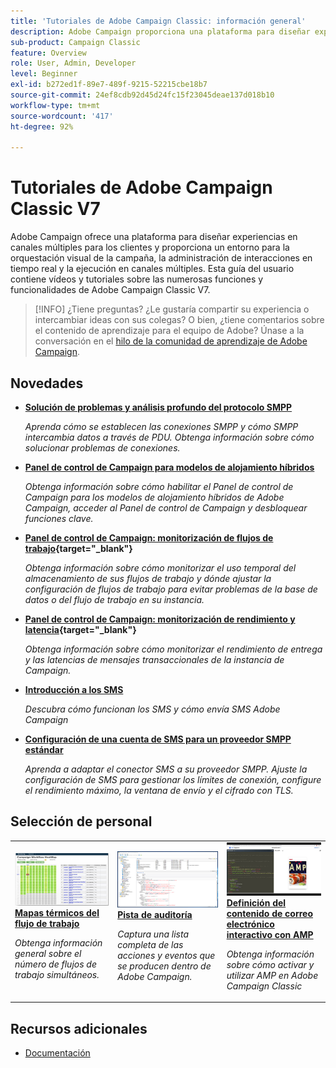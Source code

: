 ```yaml
---
title: 'Tutoriales de Adobe Campaign Classic: información general'
description: Adobe Campaign proporciona una plataforma para diseñar experiencias de clientes en canales múltiples y proporciona un entorno para la organización de campañas visuales, la administración de interacciones en tiempo real y el Cross-channel Execution. Esta guía del usuario contiene vídeos y tutoriales sobre las numerosas funciones y funcionalidades de Adobe Campaign Standard.
sub-product: Campaign Classic
feature: Overview
role: User, Admin, Developer
level: Beginner
exl-id: b272ed1f-89e7-489f-9215-52215cbe18b7
source-git-commit: 24ef8cdb92d45d24fc15f23045deae137d018b10
workflow-type: tm+mt
source-wordcount: '417'
ht-degree: 92%

---
```


# Tutoriales de Adobe Campaign Classic V7

Adobe Campaign ofrece una plataforma para diseñar experiencias en canales múltiples para los clientes y proporciona un entorno para la orquestación visual de la campaña, la administración de interacciones en tiempo real y la ejecución en canales múltiples. Esta guía del usuario contiene vídeos y tutoriales sobre las numerosas funciones y funcionalidades de Adobe Campaign Classic V7.

>[!INFO]
> ¿Tiene preguntas? ¿Le gustaría compartir su experiencia o intercambiar ideas con sus colegas? O bien, ¿tiene comentarios sobre el contenido de aprendizaje para el equipo de Adobe? Únase a la conversación en el [hilo de la comunidad de aprendizaje de Adobe Campaign](https://experienceleaguecommunities.adobe.com:443/t5/adobe-campaign-classic/join-the-discussion-on-adobe-campaign-learning/td-p/419096).

<div id="whats-new-section">

## Novedades

* **[Solución de problemas y análisis profundo del protocolo SMPP](https://experienceleague.adobe.com/docs/campaign-learn/set-up-sms-for-adobe-campaign/smpp-deep-dive-and-troubleshooting.html?lang=es)**

   *Aprenda cómo se establecen las conexiones SMPP y cómo SMPP intercambia datos a través de PDU. Obtenga información sobre cómo solucionar problemas de conexiones.*

* **[Panel de control de Campaign para modelos de alojamiento híbridos](https://experienceleague.adobe.com/docs/control-panel-learn/tutorials/control-panel-for-hybrid-hosting-models.html?lang=es)**

   *Obtenga información sobre cómo habilitar el Panel de control de Campaign para los modelos de alojamiento híbridos de Adobe Campaign, acceder al Panel de control de Campaign y desbloquear funciones clave.*

* **[Panel de control de Campaign: monitorización de flujos de trabajo](https://experienceleague.adobe.com/docs/control-panel-learn/tutorials/performance-monitoring/monitor-workflows.html?lang=es){target=&quot;_blank&quot;}**

   *Obtenga información sobre cómo monitorizar el uso temporal del almacenamiento de sus flujos de trabajo y dónde ajustar la configuración de flujos de trabajo para evitar problemas de la base de datos o del flujo de trabajo en su instancia.*

* **[Panel de control de Campaign: monitorización de rendimiento y latencia](https://experienceleague.adobe.com/docs/control-panel-learn/tutorials/performance-monitoring/monitor-throughputs-and-latency.html?lang=es){target=&quot;_blank&quot;}**

   *Obtenga información sobre cómo monitorizar el rendimiento de entrega y las latencias de mensajes transaccionales de la instancia de Campaign.*

* **[Introducción a los SMS](https://experienceleague.adobe.com/docs/campaign-learn/set-up-sms-for-adobe-campaign/introduction-to-sms.html?lang=es)**

   *Descubra cómo funcionan los SMS y cómo envía SMS Adobe Campaign*

* **[Configuración de una cuenta de SMS para un proveedor SMPP estándar](https://experienceleague.adobe.com/docs/campaign-learn/set-up-sms-for-adobe-campaign/set-up-account-for-standard-smpp-provider.html?lang=es)**

   *Aprenda a adaptar el conector SMS a su proveedor SMPP. Ajuste la configuración de SMS para gestionar los límites de conexión, configure el rendimiento máximo, la ventana de envío y el cifrado con TLS.*

</div>

<div id="recs-overview-body-1"></div>
<div id="recs-overview-body-2"></div>
<div id="recs-overview-body-3"></div>
<div id="recs-overview-body-4"></div>
<div id="recs-overview-body-5"></div>
<div id="recs-overview-body-6"></div>

<div id="staff-picks-section">

## Selección de personal

<table>
<tr>
  <td>
    <a href="./monitoring-campaign-classic/workflow-heatmap.md">
      <img alt="Mapas térmicos de los flujos de trabajo (vídeo)" src="./assets/workflow-heatmap.png"/>
    </a>
    <div>
      <a href="./monitoring-campaign-classic/workflow-heatmap.md">
    <strong>Mapas térmicos del flujo de trabajo</strong>
    </a>
    </div>
    <p>
    <em>Obtenga información general sobre el número de flujos de trabajo simultáneos.</em>
    <p>
  </td>
   <td>
    <a href="./monitoring-campaign-classic/audit-trail.md">
      <img alt="Pista de auditoría (vídeo)" src="./assets/acc-audit-trail-thumb.png" />
    </a>
    <div>
      <a href="./monitoring-campaign-classic/audit-trail.md">
    <strong>Pista de auditoría</strong>
    </a>
    </div> 
    <p>
    <em>Captura una lista completa de las acciones y eventos que se producen dentro de Adobe Campaign.</em>
    <p>
  </td>
  <td>
    <a href="./sending-messages/email-channel/defining-interactive-email-content-with-amp.md">
      <img alt="Definición del contenido de correo electrónico interactivo con AMP (vídeo)" src="./assets/29940.png" />
    </a>
    <div>
      <a href="./sending-messages/email-channel/defining-interactive-email-content-with-amp.md">
    <strong>Definición del contenido de correo electrónico interactivo con AMP</strong>
    </a>
    </div>
    <p>
    <em>Obtenga información sobre cómo activar y utilizar AMP en Adobe Campaign Classic </em>
    <p>
  </td>
</tr>
</table>

</div>

## Recursos adicionales

* [Documentación](https://experienceleague.adobe.com/docs/campaign-classic/using/getting-started/starting-with-adobe-campaign/about-adobe-campaign-classic.html?lang=es)
